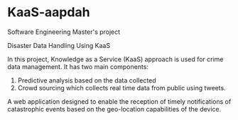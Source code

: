 # KaaS-aapdah
Software Engineering Master's project 

Disaster Data Handling Using KaaS

In this project, Knowledge as a Service (KaaS) approach is used for crime data management. 
It has two main components: 

1) Predictive analysis based on the data collected 
2) Crowd sourcing which collects real time data from public using tweets. 

A web application designed to enable the reception of timely notifications of catastrophic events based on the 
geo-location capabilities of the device.
